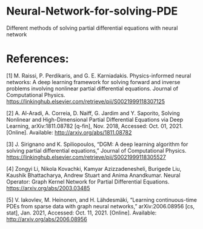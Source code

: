# Neural-Network-for-solving-PDE
Different methods of solving partial differential equations with neural network  
# References:  
[1] M. Raissi, P. Perdikaris, and G. E. Karniadakis. Physics-informed neural networks: A deep learning framework for solving forward and inverse problems involving nonlinear partial differential equations. Journal of Computational Physics. https://linkinghub.elsevier.com/retrieve/pii/S0021999118307125  
  
[2] A. Al-Aradi, A. Correia, D. Naiff, G. Jardim and Y. Saporito, Solving Nonlinear and High-Dimensional Partial Differential Equations via Deep Learning, arXiv:1811.08782 [q-fin], Nov. 2018, Accessed: Oct. 01, 2021. [Online]. Available: http://arxiv.org/abs/1811.08782  
  
[3] J. Sirignano and K. Spiliopoulos, “DGM: A deep learning algorithm for solving partial differential equations,” Journal of Computational Physics. https://linkinghub.elsevier.com/retrieve/pii/S0021999118305527

[4] Zongyi Li, Nikola Kovachki, Kamyar Azizzadenesheli, Burigede Liu, Kaushik Bhattacharya, Andrew Stuart and Anima Anandkumar. Neural Operator: Graph Kernel Network for Partial Differential Equations. https://arxiv.org/abs/2003.03485

[5] V. Iakovlev, M. Heinonen, and H. Lähdesmäki, “Learning continuous-time PDEs from sparse data with graph neural networks,” arXiv:2006.08956 [cs, stat], Jan. 2021, Accessed: Oct. 11, 2021. [Online]. Available: http://arxiv.org/abs/2006.08956

 
